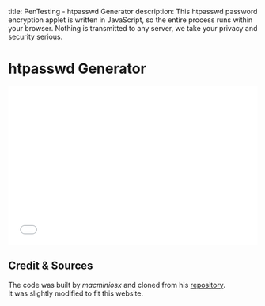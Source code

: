 title: PenTesting - htpasswd Generator
description: This htpasswd password encryption applet is written in JavaScript, so the entire process runs within your browser. Nothing is transmitted to any server, we take your privacy and security serious.

# htpasswd Generator

<div style="overflow: hidden;">
    <iframe title="Israel ID Generator & Validator" src="/assets/pages/htpasswd_Generator/" scrolling="no" style="border: 0px; height: 320px; margin-top: -0px; width:100%"></iframe>
</div>

## Credit & Sources

The code was built by _macminiosx_ and cloned from his [repository](https://github.com/macminiosx/passwd-generator).  
It was slightly modified to fit this website.
